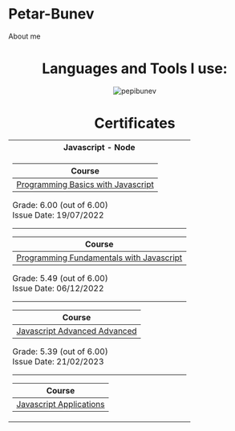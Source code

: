 # Petar-Bunev
About me

<h1 align="center">Languages and Tools I use:</h3>
<p align="center"><img src="https://github-readme-stats.vercel.app/api/top-langs/?username=pepibunev" alt="pepibunev" /></p>

<h1 align="center">Certificates 
<table align="center">

<tr>
 <th> Javascript - Node </th>
</tr>

<tr>
<td>

| **Course**                                                            | 
| --------------------------------------------------------------------- |
| <a href="https://softuni.bg/trainings/4001/programming-basics-with-javascript-march-2023" > Programming Basics with Javascript </a>

  Grade: 6.00 (out of 6.00)<br /> Issue Date: 19/07/2022</th>
  
  ---------------------------------------------------------------------------------
  
| **Course**                                                            | 
| --------------------------------------------------------------------- |
| <a href="https://softuni.bg/trainings/3952/programming-fundamentals-with-javascript-january-2023" > Programming Fundamentals with Javascript </a> 

  Grade: 5.49 (out of 6.00)<br /> Issue Date: 06/12/2022</th>
  
  ---------------------------------------------------------------------------------
  
| **Course**                                                            | 
| --------------------------------------------------------------------- | 
| <a href="https://softuni.bg/trainings/3961/js-advanced-january-2023" > Javascript Advanced Advanced </a>        

 Grade: 5.39 (out of 6.00)<br /> Issue Date: 21/02/2023</th>
 
  ---------------------------------------------------------------------------------
| **Course**                                                            |                                                  
| --------------------------------------------------------------------- | 
| <a href="https://softuni.bg/courses/js-applications" > Javascript Applications </a>        
  
  </table>
  </tr>
</td>
</h1>
